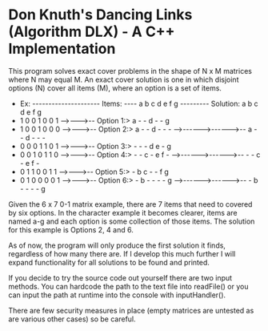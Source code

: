# Don Knuth's Dancing Links (Algorithm DLX) - A C++ Implementation

This program solves exact cover problems in the shape of N x M matrices where N may equal M. An exact cover solution is one in which disjoint options (N) cover all items (M), where an option is a set of items.

- Ex: --------------------- Items: ---- a b c d e f g --------- Solution: a b c d e f g
- 1 0 0 1 0 0 1 -->--->-- Option 1:> a - - d - - g
- 1 0 0 1 0 0 0 -->--->-- Option 2:> a - - d - - - -->------>------>-- a - - d - - -
- 0 0 0 1 1 0 1 -->--->-- Option 3:> - - - d e - g
- 0 0 1 0 1 1 0 -->--->-- Option 4:> - - c - e f - -->------>------>-- - - c - e f -
- 0 1 1 0 0 1 1 -->--->-- Option 5:> - b c - - f g
- 0 1 0 0 0 0 1 -->--->-- Option 6:> - b - - - - g -->------>------>-- - b - - - - g

Given the 6 x 7 0-1 matrix example, there are 7 items that need to covered by six options. In the character example it becomes clearer, items are named a-g and each option is some collection of those items. The solution for this example is Options 2, 4 and 6.

As of now, the program will only produce the first solution it finds, regardless of how many there are. If I develop this much further I will expand functionality for all solutions to be found and printed.

If you decide to try the source code out yourself there are two input methods. You can hardcode the path to the text file into readFile() or you can input the path at runtime into the console with inputHandler().

There are few security measures in place (empty matrices are untested as are various other cases) so be careful.

